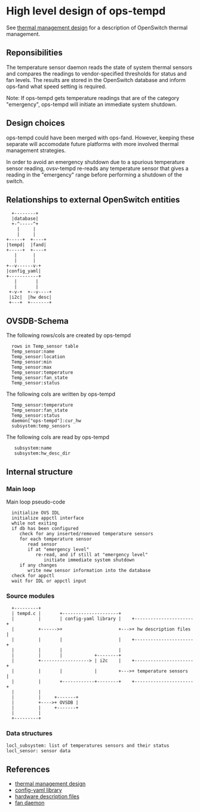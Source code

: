 # High level design of ops-tempd

See [thermal management design](http://www.openswitch.net/dev/thermal_management_design) for a description of OpenSwitch thermal management.

## Reponsibilities
The temperature sensor daemon reads the state of system thermal sensors and compares the readings to vendor-specified thresholds for status and fan levels. The results are stored in the OpenSwitch database and inform ops-fand what speed setting is required.

Note: If ops-tempd gets temperature readings that are of the category "emergency", ops-tempd will initiate an immediate system shutdown.

## Design choices
ops-tempd could have been merged with ops-fand. However, keeping these separate will accomodate future platforms with more involved thermal management strategies.

In order to avoid an emergency shutdown due to a spurious temperature sensor reading, ovsv-tempd re-reads any temperature sensor that gives a reading in the "emergency" range before performing a shutdown of the switch.

## Relationships to external OpenSwitch entities
```ditaa
  +--------+
  |database|
  +-^-----^+
    |     |
    |     |
+-----+  +----+
|tempd|  |fand|
+-----+  +----+
   |      |
   |      |
+--v------v-+
|config_yaml|
+-----------+
   |       |
   |       |
 +-v-+  +--v----+
 |i2c|  |hw desc|
 +---+  +-------+
```

## OVSDB-Schema
The following rows/cols are created by ops-tempd
```
  rows in Temp_sensor table
  Temp_sensor:name
  Temp_sensor:location
  Temp_sensor:min
  Temp_sensor:max
  Temp_sensor:temperature
  Temp_sensor:fan_state
  Temp_sensor:status
```

The following cols are written by ops-tempd
```
  Temp_sensor:temperature
  Temp_sensor:fan_state
  Temp_sensor:status
  daemon["ops-tempd"]:cur_hw
  subsystem:temp_sensors
```

The following cols are read by ops-tempd
```
   subsystem:name
   subsystem:hw_desc_dir
```

## Internal structure
### Main loop
Main loop pseudo-code
```
  initialize OVS IDL
  initialize appctl interface
  while not exiting
  if db has been configured
     check for any inserted/removed temperature sensors
     for each temperature sensor
        read sensor
        if at "emergency level"
           re-read, and if still at "emergency level"
              initiate immediate system shutdown
     if any changes
        write new sensor information into the database
  check for appctl
  wait for IDL or appctl input
```

### Source modules
```ditaa
  +---------+
  | tempd.c |       +---------------------+
  |         |       | config-yaml library |    +----------------------+
  |         +------>+                     +--->+ hw description files |
  |         |       |                     |    +----------------------+
  |         |       |                     |
  |         |       |            +--------+
  |         +------------------> | i2c    |    +----------------------+
  |         |       |            |        +--->+ temperature sensors  |
  |         |       +------------+--------+    +----------------------+
  |         |
  |         |     +-------+
  |         +---->+ OVSDB |
  |         |     +-------+
  |         |
  +---------+
```

### Data structures
```
locl_subsystem: list of temperatures sensors and their status
locl_sensor: sensor data
```

## References
* [thermal management design](http://www.openswitch.net/dev/thermal_management_design)
* [config-yaml library](http://www.openswitch.net/dev/config_yaml_design)
* [hardware description files](http://www.openswitch.net/dev/ops_hw_config_design)
* [fan daemon](http://www.openswitch.net/dev/fand_design)
